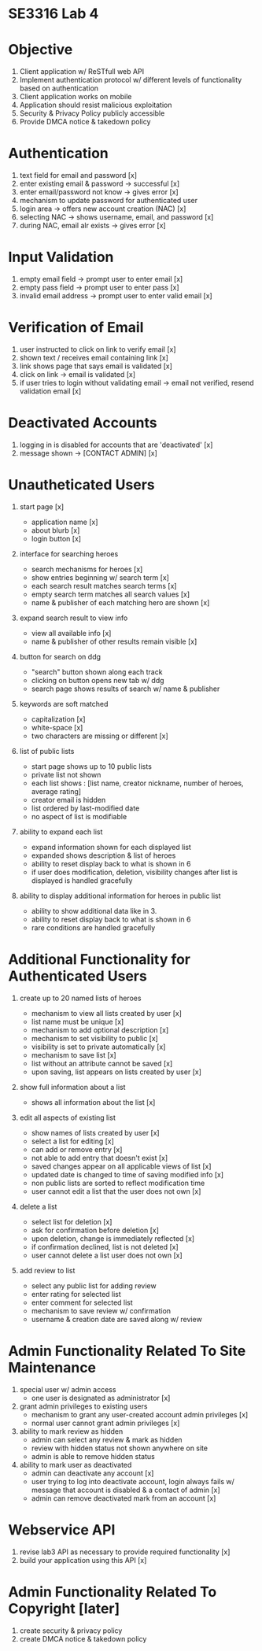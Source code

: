 # SE3316 Lab 4

# Objective
1. Client application w/ ReSTfull web API
2. Implement authentication protocol w/ different levels of functionality based on authentication
3. Client application works on mobile
4. Application should resist malicious exploitation
5. Security & Privacy Policy publicly accessible
6. Provide DMCA notice & takedown policy

# Authentication
1. text field for email and password [x]
2. enter existing email & password -> successful [x]
3. enter email/password not know -> gives error [x]
4. mechanism to update password for authenticated user
5. login area -> offers new account creation (NAC) [x]
6. selecting NAC -> shows username, email, and password [x]
7. during NAC, email alr exists -> gives error [x]

# Input Validation
1. empty email field -> prompt user to enter email [x]
2. empty pass field -> prompt user to enter pass [x]
3. invalid email address -> prompt user to enter valid email [x]

# Verification of Email
1. user instructed to click on link to verify email [x]
2. shown text / receives email containing link [x]
3. link shows page that says email is validated [x]
4. click on link -> email is validated [x]
5. if user tries to login without validating email -> email not verified, resend validation email [x]

# Deactivated Accounts
1. logging in is disabled for accounts that are 'deactivated' [x]
2. message shown -> [CONTACT ADMIN] [x]

# Unautheticated Users
1. start page [x]
    - application name [x]
    - about blurb [x]
    - login button [x]

2. interface for searching heroes
    - search mechanisms for heroes [x]
    - show entries beginning w/ search term [x]
    - each search result matches search terms [x]
    - empty search term matches all search values [x]
    - name & publisher of each matching hero are shown [x]

3. expand search result to view info
    - view all available info [x]
    - name & publisher of other results remain visible [x]

4. button for search on ddg
    - "search" button shown along each track
    - clicking on button opens new tab w/ ddg
    - search page shows results of search w/ name & publisher

5. keywords are soft matched
    - capitalization [x]
    - white-space [x]
    - two characters are missing or different [x]

6. list of public lists
    - start page shows up to 10 public lists
    - private list not shown
    - each list shows : [list name, creator nickname, number of heroes, average rating]
    - creator email is hidden
    - list ordered by last-modified date
    - no aspect of list is modifiable

7. ability to expand each list
    - expand information shown for each displayed list
    - expanded shows description & list of heroes
    - ability to reset display back to what is shown in 6
    - if user does modification, deletion, visibility changes after list is displayed is handled gracefully

8. ability to display additional information for heroes in public list
    - ability to show additional data like in 3.
    - ability to reset display back to what is shown in 6
    - rare conditions are handled gracefully    

# Additional Functionality for Authenticated Users
1. create up to 20 named lists of heroes
    - mechanism to view all lists created by user [x]
    - list name must be unique [x]
    - mechanism to add optional description [x]
    - mechanism to set visibility to public [x]
    - visibility is set to private automatically [x]
    - mechanism to save list [x]
    - list without an attribute cannot be saved [x]
    - upon saving, list appears on lists created by user [x]

2. show full information about a list
    - shows all information about the list [x]

3. edit all aspects of existing list
    - show names of lists created by user [x]
    - select a list for editing [x]
    - can add or remove entry [x]
    - not able to add entry that doesn't exist [x]
    - saved changes appear on all applicable views of list [x]
    - updated date is changed to time of saving modified info [x]
    - non public lists are sorted to reflect modification time
    - user cannot edit a list that the user does not own [x]
4. delete a list
    - select list for deletion [x]
    - ask for confirmation before deletion [x]
    - upon deletion, change is immediately reflected [x]
    - if confirmation declined, list is not deleted [x]
    - user cannot delete a list user does not own [x]
5. add review to list
    - select any public list for adding review
    - enter rating for selected list
    - enter comment for selected list
    - mechanism to save review w/ confirmation
    - username & creation date are saved along w/ review

# Admin Functionality Related To Site Maintenance
1. special user w/ admin access
    - one user is designated as administrator [x]
2. grant admin privileges to existing users
    - mechanism to grant any user-created account admin privileges [x]
    - normal user cannot grant admin privileges [x]
3. ability to mark review as hidden
    - admin can select any review & mark as hidden
    - review with hidden status not shown anywhere on site
    - admin is able to remove hidden status
4. ability to mark user as deactivated
    - admin can deactivate any account [x]
    - user trying to log into deactivate account, login always fails w/ message that account is disabled & a contact of admin [x]
    - admin can remove deactivated mark from an account  [x]

# Webservice API
1. revise lab3 API as necessary to provide required functionality [x]
2. build your application using this API [x]

# Admin Functionality Related To Copyright [later]
1. create security & privacy policy
2. create DMCA notice & takedown policy